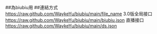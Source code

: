 ##為biubiu用
##連結方式      https://raw.github.com/WaykeYu/biubiu/main/file_name
3.0版全局接口   https://raw.github.com/WaykeYu/biubiu/main/biubiu.json
直播接口        https://raw.github.com/WaykeYu/biubiu/main/ds.json
